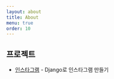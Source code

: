 ```yaml
---
layout: about
title: About
menu: true
order: 10
---
```




## 프로젝트

- [인스타그램](https://github.com/ahyeonway/instagram) - Django로 인스타그램 만들기
